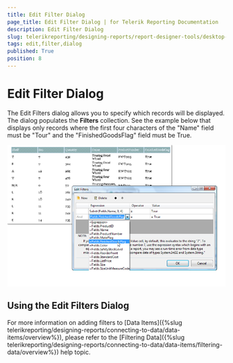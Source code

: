 ```yaml
---
title: Edit Filter Dialog
page_title: Edit Filter Dialog | for Telerik Reporting Documentation
description: Edit Filter Dialog
slug: telerikreporting/designing-reports/report-designer-tools/desktop-designers/tools/edit-filter-dialog
tags: edit,filter,dialog
published: True
position: 8
---
```


# Edit Filter Dialog



The Edit Filters dialog allows you to specify which records will be displayed. The dialog populates the __Filters__  collection. See the example below that displays only records where the first four characters of the "Name" field must be "Tour" and the "FinishedGoodsFlag" field must be True.

  

  ![](images/UI018.png)

## Using the Edit Filters Dialog

For more information on adding filters to [Data Items]({%slug telerikreporting/designing-reports/connecting-to-data/data-items/overview%}), please refer to the [Filtering Data]({%slug telerikreporting/designing-reports/connecting-to-data/data-items/filtering-data/overview%}) help topic.

